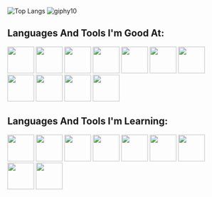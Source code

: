 ![Top Langs](https://github-readme-stats.vercel.app/api/top-langs/?username=Mimi-ctrl&theme=transparent&text_color=6dc28f&title_color=6dc28f)
![giphy10](https://github.com/Mimi-ctrl/Mimi-ctrl/assets/56686737/6eecbdce-f934-4f23-a8f3-4516d4b6870b)

## Languages And Tools I'm Good At:
<img src="https://cdn.jsdelivr.net/gh/devicons/devicon/icons/python/python-original.svg" height=60 /> <img src="https://cdn.jsdelivr.net/gh/devicons/devicon/icons/java/java-original.svg" height=60 />  <img src="https://cdn.jsdelivr.net/gh/devicons/devicon/icons/vscode/vscode-original.svg" height=60 />  <img src="https://cdn.jsdelivr.net/gh/devicons/devicon/icons/git/git-original.svg" height=60 /> <img src="https://cdn.jsdelivr.net/gh/devicons/devicon/icons/html5/html5-original.svg" height=60 />  <img src="https://cdn.jsdelivr.net/gh/devicons/devicon/icons/css3/css3-original.svg" height=60 /> <img src="https://cdn.jsdelivr.net/gh/devicons/devicon/icons/sqlite/sqlite-original.svg" height=60  />  <img src="https://cdn.jsdelivr.net/gh/devicons/devicon/icons/postgresql/postgresql-original.svg" height=60 /> <img src="https://cdn.jsdelivr.net/gh/devicons/devicon/icons/linux/linux-original.svg" height=60 />  <img src="https://cdn.jsdelivr.net/gh/devicons/devicon/icons/codecov/codecov-plain.svg" height=60 /> <img src="https://cdn.jsdelivr.net/gh/devicons/devicon/icons/ubuntu/ubuntu-plain.svg" height=60 />
          
          
## Languages And Tools I'm Learning: 
 <img src="https://cdn.jsdelivr.net/gh/devicons/devicon/icons/react/react-original.svg" height=60 />  <img src="https://cdn.jsdelivr.net/gh/devicons/devicon/icons/redux/redux-original.svg" height=60  />  <img src="https://cdn.jsdelivr.net/gh/devicons/devicon/icons/nodejs/nodejs-original.svg" height=60 />  <img src="https://cdn.jsdelivr.net/gh/devicons/devicon/icons/mongodb/mongodb-original.svg" height=60 />  <img src="https://cdn.jsdelivr.net/gh/devicons/devicon/icons/graphql/graphql-plain.svg" height=60 />  <img src="https://cdn.jsdelivr.net/gh/devicons/devicon/icons/typescript/typescript-original.svg" height=60 />  <img src="https://cdn.jsdelivr.net/gh/devicons/devicon/icons/javascript/javascript-original.svg" height=60 /> <img src="https://github.com/Mimi-ctrl/Mimi-ctrl/assets/56686737/0e7ee7da-1d81-4cac-be19-3ad8962559fd" height=60 /> <img src="https://cdn.jsdelivr.net/gh/devicons/devicon/icons/jenkins/jenkins-original.svg" height=60 />
          

